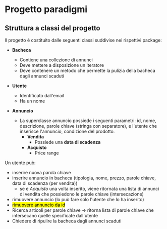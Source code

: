 # Progetto paradigmi

## Struttura a classi del progetto

Il progetto è costituito dalle seguenti classi suddivise nei rispettivi package:

- **Bacheca**
  - Contiene una collezione di annunci
  - Deve mettere a disposizione un iteratore
  - Deve contenere un metodo che permette la pulizia della bacheca dagli annunci scaduti
- **Utente**
  - Identificato dall'email
  - Ha un nome

- **Annuncio**
  - La superclasse annuncio possiede i seguenti parametri: id, nome, descrizione, parole chiave (stringa con separatore), e l'utente che inserisce l'annuncio, condizione del prodotto.
    - **Vendita**
      - Possiede una **data di scadenza**
    - **Acquisto**
      - Price range
      
Un utente può:
- inserire nuova parola chiave
- inserire annuncio in bacheca (tipologia, nome, prezzo, parole chiave, data di scadenza (per vendita))
  - se è *Acquisto* una volta inserito, viene ritornata una lista di annunci di vendita che possiedono le parole chiave (intersecazione)
- rimuovere annuncio (lo può fare solo l'utente che lo ha inserito)
- <mark>rimuovere annuncio da id</mark>
- Ricerca articoli per parole chiave -> ritorna lista di parole chiave che intersecano quelle specificate dall'utente
- Chiedere di ripulire la bacheca dagli annunci scaduti
     